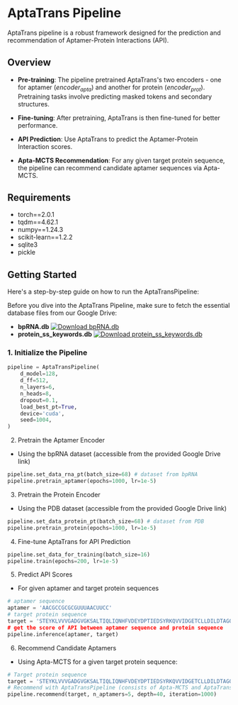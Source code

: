 # AptaTrans Pipeline

AptaTrans pipeline is a robust framework designed for the prediction and recommendation of Aptamer-Protein Interactions (API).

## Overview
- **Pre-training**: The pipeline pretrained AptaTrans's two encoders - one for aptamer ($encoder_{apta}$) and another for protein ($encoder_{prot}$). Pretraining tasks involve predicting masked tokens and secondary structures.
  
- **Fine-tuning**: After pretraining, AptaTrans is then fine-tuned for better performance.

- **API Prediction**: Use AptaTrans to predict the Aptamer-Protein Interaction scores.

- **Apta-MCTS Recommendation**: For any given target protein sequence, the pipeline can recommend candidate aptamer sequences via Apta-MCTS.

## Requirements
- torch==2.0.1
- tqdm==4.62.1
- numpy==1.24.3
- scikit-learn==1.2.2
- sqlite3
- pickle

## Getting Started

Here's a step-by-step guide on how to run the AptaTransPipeline:

Before you dive into the AptaTrans Pipeline, make sure to fetch the essential database files from our Google Drive:
- **bpRNA.db**
[![Download bpRNA.db](https://img.shields.io/badge/Download-protein_ss_keywords.db-blue?style=for-the-badge&logo=google-drive)](https://drive.google.com/file/d/178f_Tb3kgK4sZ23QAhqiK5YOUtkxjyMl/view?usp=sharing](https://drive.google.com/file/d/178f_Tb3kgK4sZ23QAhqiK5YOUtkxjyMl/view?usp=drive_link))
- **protein_ss_keywords.db**
[![Download protein_ss_keywords.db](https://img.shields.io/badge/Download-protein_ss_keywords.db-blue?style=for-the-badge&logo=google-drive)]([https://drive.google.com/file/d/1E1TIVtppA1L6nu0f8pYQKBAz2ZyBSCMY/view?usp=sharing](https://drive.google.com/file/d/1E1TIVtppA1L6nu0f8pYQKBAz2ZyBSCMY/view?usp=drive_link))

### 1. Initialize the Pipeline

```python
pipeline = AptaTransPipeline(
    d_model=128,
    d_ff=512,
    n_layers=6,
    n_heads=8,
    dropout=0.1,
    load_best_pt=True,
    device='cuda',
    seed=1004,
)
```

2. Pretrain the Aptamer Encoder
- Using the bpRNA dataset (accessible from the provided Google Drive link)
```python
pipeline.set_data_rna_pt(batch_size=68) # dataset from bpRNA
pipeline.pretrain_aptamer(epochs=1000, lr=1e-5)
```

3. Pretrain the Protein Encoder
- Using the PDB dataset (accessible from the provided Google Drive link)
```python
pipeline.set_data_protein_pt(batch_size=68) # dataset from PDB
pipeline.pretrain_protein(epochs=1000, lr=1e-5)
```

4. Fine-tune AptaTrans for API Prediction
```python
pipeline.set_data_for_training(batch_size=16)
pipeline.train(epochs=200, lr=1e-5)
```

5. Predict API Scores
- For given aptamer and target protein sequences
```python
# aptamer sequence
aptamer = 'AACGCCGCGCGUUUAACUUCC'
# target protein sequence
target = 'STEYKLVVVGADGVGKSALTIQLIQNHFVDEYDPTIEDSYRKQVVIDGETCLLDILDTAGQEEYSAMRDQYMRTGEGFLCVFAINNTKSFEDIHHYREQIKRVKDSEDVPMVLVGNKCDLPSRTVDTKQAQDLARSYGIPFIETSAKTRQGVDDAFYTLV
# get the score of API between aptamer sequence and protein sequence
pipeline.inference(aptamer, target)
```

6. Recommend Candidate Aptamers
- Using Apta-MCTS for a given target protein sequence:
```python
# Target protein sequence
target = 'STEYKLVVVGADGVGKSALTIQLIQNHFVDEYDPTIEDSYRKQVVIDGETCLLDILDTAGQEEYSAMRDQYMRTGEGFLCVFAINNTKSFEDIHHYREQIKRVKDSEDVPMVLVGNKCDLPSRTVDTKQAQDLARSYGIPFIETSAKTRQGVDDAFYTLVREIRKHKEKMSK'
# Recommend with AptaTransPipeline (consists of Apta-MCTS and AptaTrans)
pipeline.recommend(target, n_aptamers=5, depth=40, iteration=1000)
```
